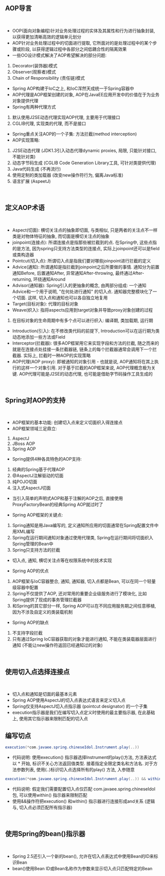 
## AOP导言

<br>

* OOP(面向对象编程)针对业务处理过程的实体及其属性和行为进行抽象封装, 以获得更加清晰高效的逻辑单元划分
* AOP针对业务处理过程中的切面进行提取, 它所面对的是处理过程中的某个步骤或阶段, 以获得逻辑过程中各部分之间低耦合性的隔离效果
* 一些OO设计模式解决了AOP希望解决的部分问题:
1) Decorator(装饰器)模式
2) Observer(观察者)模式
3) Chain of Responsibility (责任链)模式

* Spring AOP构建于IoC之上, 和IoC浑然天成统一于Spring容器中
* AOP代理是AOP框架创建的对象, AOP在JavaEE应用开发中的价值在于为业务对象提供代理
* Spring有两种代理方式
1) 默认使用J2SE动态代理实现AOP代理, 主要用于代理接口
2) CGLIB代理, 实现类的代理, 而不是接口
* Spring重点关注AOP的一个子集: 方法拦截(method interception)
* AOP实现策略:
1) J2SE动态代理 (JDK1.3引入动态代理dynamic proxies, 局限, 只能针对接口, 不能针对类)
2) 动态字节码生成 (CGLIB Code Generation Library工具, 可针对类提供代理)
3) Java代码生成 (不再流行)
4) 使用定制的类加载器 (改变new操作符行为, 偏离Java标准)
5) 语言扩展 (AspeetJ)

<br>

## 定义AOP术语

<br>

* Aspect(切面): 横切关注点的抽象即切面, 与类相似, 只是两者的关注点不一样 类是对物体特征的抽象, 而切面是横切关注点的抽象
* joinpoint(连接点): 所谓连接点是指那些被拦截到的点. 在Spring中, 这些点指的是方法, 因为spring只支持方法类型的连接点, 实际上joinpoint还可以是field或类构造器
* Pointcut(切入点): 所谓切入点是指我们要对哪些joinpoint进行拦截的定义
* Advice(通知): 所谓通知是指拦截到joinpoint之后所要做的事情. 通知分为前置通知Before, 后置通知After, 异常通知After-throwing, 最终通过After-returning, 环绕通知Around
* Advisor(通知器): Spring引入的更抽象的概念, 由两部分组成: 一个通知Advice和一个用于说明, "在何处进行通知" 的切入点. 通知器完整模块化了一个切面. 这样, 切入点和通知也可以各自独立地复用
* Target(目标对象): 代理的目标对象
* Weave(织入): 指将aspects应用到target对象并导致proxy对象创建的过程
1) 在目标对象的生命周期中有多个点可以进行织入: 编译期, 类加载期, 运行期
* Introduction(引入): 在不修改类代码的前提下, Introduction可以在运行期为类动态地添加一些方法或Field
* Interceptor(拦截器): 很多AOP框架用它来实现字段和方法的拦截, 随之而来的就是在连接点处挂接一条拦截器链, 链条上的每个拦截器通常会调用下一个拦截器. 实际上, 拦截时一种AOP的实现策略
* AOP代理(AOP proxy): 即被通知的对象引用 - 也就是说, AOP通知将在其上执行的这样一个对象引用. 对于基于拦截的AOP框架来说, AOP代理概念极为关键. AOP代理可能是J2SE的动态代理, 也可能是借助字节码操作工具生成的

<br>

## Spring对AOP的支持

<br>

* AOP框架的基本功能: 创建切入点来定义切面织入得连接点
* AOP框架领域三足鼎立:
1) AspectJ
2) JBoss AOP
3) Spring AOP

* Spring提供4种各具特色的AOP支持:
1) 经典的Spring基于代理AOP
2) @AspectJ注解驱动的切面
3) 纯POJO切面
4) 注入式AspectJ切面

* 当引入简单的声明式AOP和基于注解的AOP之后, 直接使用ProxyFactoryBean的经典Spring AOP就过时了

* Spring AOP框架的关键点:
1) Spring通知是用Java编写的, 定义通知所应用的切面通常在Spring配置文件中用XML编写
2) Spring在运行期间通知对象通过使用代理类, Spring在运行期间将切面织入Spring管理的Bean中
3) Spring只支持方法的拦截

* 切入点, 通知, 横切关注点等在权限系统中的技术实现

* Spring AOP的优点
1) AOP框架与IoC容器整合, 通知, 通知器, 切入点都是Bean, 可以在同一个轻量级容器中配置
2) Spring不仅提供了AOP, 还对常用的重要企业级服务进行了模块化, 比如Spring提供了现成的事务管理拦截器
3) 和Spring的其它部分一样, Spring AOP可以在不同应用服务期之间任意移植, 因为不涉及自定义的类装载机制

* Spring AOP的缺点
1) 不支持字段拦截
2) 只有通过Spring IoC容器获取的对象才能进行通知, 不能在类装载器层面进行通知 (不能让new操作符返回已经通知过的对象)

<br>

## 使用切入点选择连接点

<br>

* 切入点和通知是切面的最基本元素
* Spring AOP使用AspectJ的切入点表达式语言来定义切入点
* Spring仅支持AspectJ切入点指示器 (pointcut designator) 的一个子集
* execution指示器是我们在编写切入点定义时使用的最主要指示器, 在此基础上, 使用其它指示器来限制匹配的切入点

## 编写切点
```java
execution(*com.javaee.spring.chineseIdol.Instrument.play(..))
```

* 代码说明: 使用execution() 指示器选择Instrument的play()方法, 方法表达式以 * 开始, 标识不关心方法返回值类型. 接着指定全限定类名和方法名. 对于方法参数列表, 使用(..)标识切入点选择所有的play() 方法, 入参随意
```java
execution(*com.javaee.spring.chineseIdol.Instrument.play(..)) && within(com.javaee.spring.chineseIdol.*)
```
* 代码说明: 假定我们需要配置切入点仅匹配 com.javaee.spring.chineseIdol包, 可以使用within() 指示器来限制匹配
* 使用&&操作符把execution() 和within() 指示器进行连接形成and关系 (逻辑与, 切入点必须匹配所有指示器)

<br>

## 使用Spring的bean()指示器

<br>

* Spring 2.5还引入一个新的bean(), 允许在切入点表达式中使用Bean的ID来标识Bean
* bean()使用Bean ID或Bean名称作为参数来显示切入点只匹配特定的Bean


